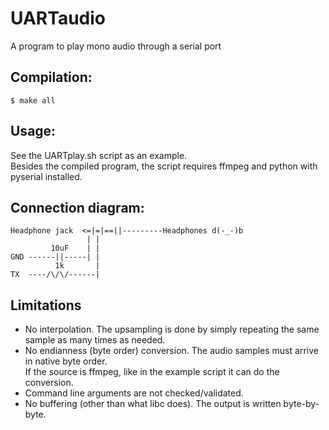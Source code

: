 # UARTaudio
A program to play mono audio through a serial port

## Compilation:
``$ make all``

## Usage:
See the UARTplay.sh script as an example.\
Besides the compiled program, the script requires ffmpeg and python with pyserial installed.

## Connection diagram:

```
Headphone jack  <=|=|==||---------Headphones d(-_-)b
                 | |
         10uF    | |
GND ------||-----| |
          1k       |
TX  ----/\/\/------|
```

## Limitations
* No interpolation. The upsampling is done by simply repeating the same sample as many times as needed.
* No endianness (byte order) conversion. The audio samples must arrive in native byte order.\
If the source is ffmpeg, like in the example script it can do the conversion.
* Command line arguments are not checked/validated.
* No buffering (other than what libc does). The output is written byte-by-byte.
